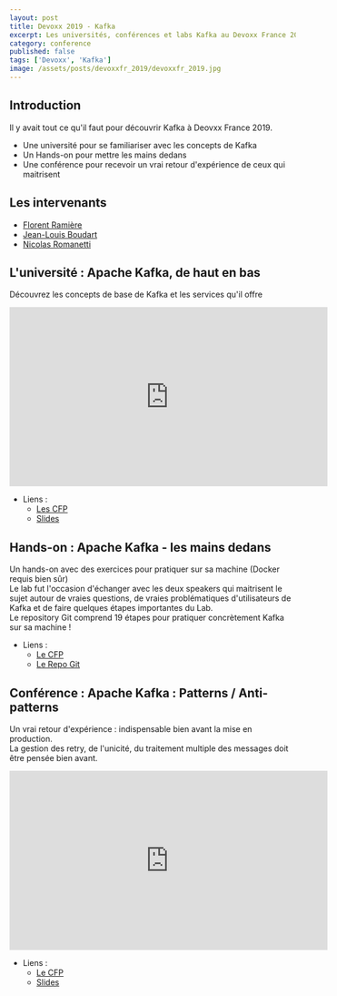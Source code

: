 ```yaml
---
layout: post
title: Devoxx 2019 - Kafka
excerpt: Les universités, conférences et labs Kafka au Devoxx France 2019
category: conference
published: false
tags: ['Devoxx', 'Kafka']
image: /assets/posts/devoxxfr_2019/devoxxfr_2019.jpg
---
```


## Introduction

Il y avait tout ce qu'il faut pour découvrir Kafka à Deovxx France 2019.
- Une université pour se familiariser avec les concepts de Kafka
- Un Hands-on pour mettre les mains dedans
- Une conférence pour recevoir un vrai retour d'expérience de ceux qui maitrisent

## Les intervenants 

- [Florent Ramière](https://www.twitter.com/@framiere)
- [Jean-Louis Boudart](https://www.twitter.com/@jlboudart)
- [Nicolas Romanetti](https://www.twitter.com/@nromanetti)

## L'université : Apache Kafka, de haut en bas

Découvrez les concepts de base de Kafka et les services qu'il offre 

<iframe width="560" height="315" src="https://www.youtube-nocookie.com/embed/KWAELycyxTc" frameborder="0" allow="accelerometer; autoplay; encrypted-media; gyroscope; picture-in-picture" allowfullscreen></iframe>

- Liens :
  - [Les CFP](https://cfp.devoxx.fr/2019/talk/QMD-0319/Apache_Kafka,_de_haut_en_bas.)
  - [Slides](https://www.slideshare.net/FlorentRamiere/devoxx-university-kafka-de-haut-en-bas)

## Hands-on : Apache Kafka - les mains dedans

Un hands-on avec des exercices pour pratiquer sur sa machine (Docker requis bien sûr)  
Le lab fut l'occasion d'échanger avec les deux speakers qui maitrisent le sujet autour de vraies questions, de vraies problématiques d'utilisateurs de Kafka et de faire quelques étapes importantes du Lab.  
Le repository Git comprend 19 étapes pour pratiquer concrètement Kafka sur sa machine !      

- Liens :
  - [Le CFP](https://cfp.devoxx.fr/2019/talk/ZAO-0738/Apache_Kafka_-_les_mains_dedans)
  - [Le Repo Git](https://github.com/framiere/a-kafka-story)
  
## Conférence : Apache Kafka : Patterns / Anti-patterns

Un vrai retour d'expérience : indispensable bien avant la mise en production.  
La gestion des retry, de l'unicité, du traitement multiple des messages doit être pensée bien avant.  

<iframe width="560" height="315" src="https://www.youtube-nocookie.com/embed/rp537D69CYw" frameborder="0" allow="accelerometer; autoplay; encrypted-media; gyroscope; picture-in-picture" allowfullscreen></iframe>

- Liens : 
  - [Le CFP](https://cfp.devoxx.fr/2019/talk/IVI-0641/Apache_Kafka_:_Patterns_%2F_Anti-patterns)
  - [Slides](https://www.slideshare.net/FlorentRamiere/apache-kafka-patterns-antipatterns)